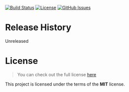 [![Build Status](https://travis-ci.org/Sir-Elric/Locked-app.svg?branch=master)](https://travis-ci.org/Sir-Elric/Locked-App) [![License](http://img.shields.io/badge/license-MIT-blue.svg)](https://github.com/Sir-Elric/Locked-App/blob/master/LICENSE) [![GitHub Issues](https://img.shields.io/github/issues/Sir-Elric/Locked-App.svg)](https://github.com/Sir-Elric/Locked-App/issues)

# Release History
 Unreleased

# License

>You can check out the full license [here](https://github.com/Sir-Elric/Locked-App/blob/master/LICENSE)

This project is licensed under the terms of the **MIT** license.

